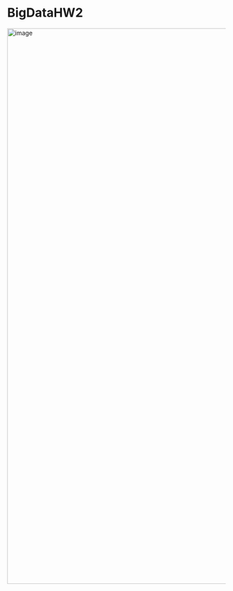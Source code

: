 # BigDataHW2

<img width="1280" alt="image" src="https://github.com/LadaNikitina/BigDataHW2/assets/23546579/2c246c69-723f-41a0-afaa-266806cdea63">
